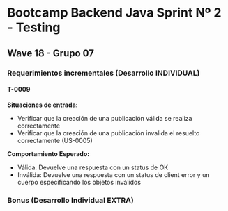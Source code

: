 # Bootcamp Backend Java Sprint Nº 2 - Testing
## Wave 18 - Grupo 07

### Requerimientos incrementales (Desarrollo INDIVIDUAL)

#### T-0009

**Situaciones de entrada:**
* Verificar que la creación de una publicación válida se realiza correctamente
* Verificar que la creación de una publicación invalida el resuelto correctamente (US-0005)

**Comportamiento Esperado:**
* Válida: Devuelve una respuesta con un status de OK
* Inválida: Devuelve una respuesta con un status de client error y un cuerpo especificando los objetos inválidos

### Bonus  (Desarrollo Individual EXTRA)